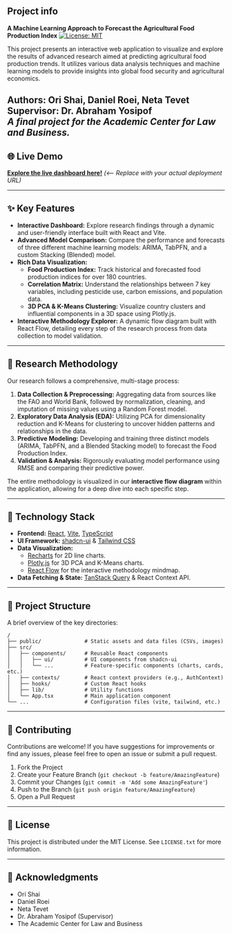 ## Project info

**A Machine Learning Approach to Forecast the Agricultural Food Production Index**
[![License: MIT](https://img.shields.io/badge/License-MIT-yellow.svg)](https://opensource.org/licenses/MIT)

This project presents an interactive web application to visualize and explore the results of advanced research aimed at predicting agricultural food production trends. It utilizes various data analysis techniques and machine learning models to provide insights into global food security and agricultural economics.

**Authors:** Ori Shai, Daniel Roei, Neta Tevet  
**Supervisor:** Dr. Abraham Yosipof  
*A final project for the Academic Center for Law and Business.*
---


## 🌐 Live Demo
[**Explore the live dashboard here!**](https://your-live-demo-url.com)  *(<-- Replace with your actual deployment URL)*

---

## ✨ Key Features

-   **Interactive Dashboard:** Explore research findings through a dynamic and user-friendly interface built with React and Vite.
-   **Advanced Model Comparison:** Compare the performance and forecasts of three different machine learning models: ARIMA, TabPFN, and a custom Stacking (Blended) model.
-   **Rich Data Visualization:**
    -   **Food Production Index:** Track historical and forecasted food production indices for over 180 countries.
    -   **Correlation Matrix:** Understand the relationships between 7 key variables, including pesticide use, carbon emissions, and population data.
    -   **3D PCA & K-Means Clustering:** Visualize country clusters and influential components in a 3D space using Plotly.js.
-   **Interactive Methodology Explorer:** A dynamic flow diagram built with React Flow, detailing every step of the research process from data collection to model validation.

---

## 🔬 Research Methodology
Our research follows a comprehensive, multi-stage process:

1.  **Data Collection & Preprocessing:** Aggregating data from sources like the FAO and World Bank, followed by normalization, cleaning, and imputation of missing values using a Random Forest model.
2.  **Exploratory Data Analysis (EDA):** Utilizing PCA for dimensionality reduction and K-Means for clustering to uncover hidden patterns and relationships in the data.
3.  **Predictive Modeling:** Developing and training three distinct models (ARIMA, TabPFN, and a Blended Stacking model) to forecast the Food Production Index.
4.  **Validation & Analysis:** Rigorously evaluating model performance using RMSE and comparing their predictive power.


The entire methodology is visualized in our **interactive flow diagram** within the application, allowing for a deep dive into each specific step.


---

## 🚀 Technology Stack

-   **Frontend:** [React](https://reactjs.org/), [Vite](https://vitejs.dev/), [TypeScript](https://www.typescriptlang.org/)
-   **UI Framework:** [shadcn-ui](https://ui.shadcn.com/) & [Tailwind CSS](https://tailwindcss.com/)
-   **Data Visualization:**
    -   [Recharts](https://recharts.org/) for 2D line charts.
    -   [Plotly.js](https://plotly.com/javascript/) for 3D PCA and K-Means charts.
    -   [React Flow](https://reactflow.dev/) for the interactive methodology mindmap.
-   **Data Fetching & State:** [TanStack Query](https://tanstack.com/query/latest) & React Context API.

---

## 📂 Project Structure
A brief overview of the key directories:

```
/
├── public/              # Static assets and data files (CSVs, images)
├── src/
│   ├── components/      # Reusable React components
│   │   ├── ui/          # UI components from shadcn-ui
│   │   └── ...          # Feature-specific components (charts, cards, etc.)
│   ├── contexts/        # React context providers (e.g., AuthContext)
│   ├── hooks/           # Custom React hooks
│   ├── lib/             # Utility functions
│   └── App.tsx          # Main application component
└── ...                  # Configuration files (vite, tailwind, etc.)
```

---

## 🤝 Contributing

Contributions are welcome! If you have suggestions for improvements or find any issues, please feel free to open an issue or submit a pull request.

1.  Fork the Project
2.  Create your Feature Branch (`git checkout -b feature/AmazingFeature`)
3.  Commit your Changes (`git commit -m 'Add some AmazingFeature'`)
4.  Push to the Branch (`git push origin feature/AmazingFeature`)
5.  Open a Pull Request

---

## 📜 License

This project is distributed under the MIT License. See `LICENSE.txt` for more information.

---

## 🙏 Acknowledgments

-   Ori Shai
-   Daniel Roei
-   Neta Tevet
-   Dr. Abraham Yosipof (Supervisor)
-   The Academic Center for Law and Business
